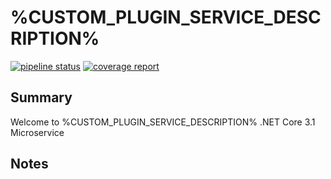 # %CUSTOM_PLUGIN_SERVICE_DESCRIPTION%

[![pipeline status][pipeline]][git-link]
[![coverage report][coverage]][git-link]

## Summary

Welcome to %CUSTOM_PLUGIN_SERVICE_DESCRIPTION% .NET Core 3.1 Microservice

## Notes

[pipeline]: https://git.tools.mia-platform.eu/clients/mia-platform/demo/services/hellovodafone/badges/master/pipeline.svg
[coverage]: https://git.tools.mia-platform.eu/clients/mia-platform/demo/services/hellovodafone/badges/master/coverage.svg
[git-link]: https://git.tools.mia-platform.eu/clients/mia-platform/demo/services/hellovodafone/commits/master

[merge-request]: https://git.tools.mia-platform.eu/clients/mia-platform/demo/services/hellovodafone/merge_requests
